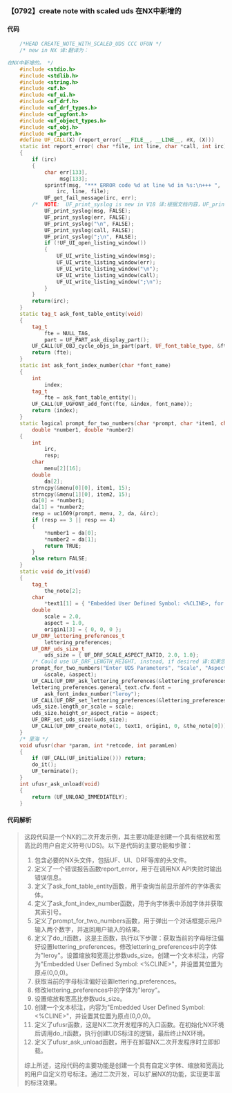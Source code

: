 ### 【0792】create note with scaled uds 在NX中新增的

#### 代码

```cpp
    /*HEAD CREATE_NOTE_WITH_SCALED_UDS CCC UFUN */  
    /* new in NX 译:翻译为：

在NX中新增的。 */  
    #include <stdio.h>  
    #include <stdlib.h>  
    #include <string.h>  
    #include <uf.h>  
    #include <uf_ui.h>  
    #include <uf_drf.h>  
    #include <uf_drf_types.h>  
    #include <uf_ugfont.h>  
    #include <uf_object_types.h>  
    #include <uf_obj.h>  
    #include <uf_part.h>  
    #define UF_CALL(X) (report_error( __FILE__, __LINE__, #X, (X)))  
    static int report_error( char *file, int line, char *call, int irc)  
    {  
        if (irc)  
        {  
            char err[133],  
                 msg[133];  
            sprintf(msg, "*** ERROR code %d at line %d in %s:\n+++ ",  
                irc, line, file);  
            UF_get_fail_message(irc, err);  
        /*  NOTE:  UF_print_syslog is new in V18 译:根据文档内容，UF_print_syslog 是 V18 新增的功能。 */  
            UF_print_syslog(msg, FALSE);  
            UF_print_syslog(err, FALSE);  
            UF_print_syslog("\n", FALSE);  
            UF_print_syslog(call, FALSE);  
            UF_print_syslog(";\n", FALSE);  
            if (!UF_UI_open_listing_window())  
            {  
                UF_UI_write_listing_window(msg);  
                UF_UI_write_listing_window(err);  
                UF_UI_write_listing_window("\n");  
                UF_UI_write_listing_window(call);  
                UF_UI_write_listing_window(";\n");  
            }  
        }  
        return(irc);  
    }  
    static tag_t ask_font_table_entity(void)  
    {  
        tag_t  
            fte = NULL_TAG,  
            part = UF_PART_ask_display_part();  
        UF_CALL(UF_OBJ_cycle_objs_in_part(part, UF_font_table_type, &fte));  
        return (fte);  
    }  
    static int ask_font_index_number(char *font_name)  
    {  
        int  
            index;  
        tag_t  
            fte = ask_font_table_entity();  
        UF_CALL(UF_UGFONT_add_font(fte, &index, font_name));  
        return (index);  
    }  
    static logical prompt_for_two_numbers(char *prompt, char *item1, char *item2,  
        double *number1, double *number2)  
    {  
        int  
            irc,  
            resp;  
        char  
            menu[2][16];  
        double  
            da[2];  
        strncpy(&menu[0][0], item1, 15);  
        strncpy(&menu[1][0], item2, 15);  
        da[0] = *number1;  
        da[1] = *number2;  
        resp = uc1609(prompt, menu, 2, da, &irc);  
        if (resp == 3 || resp == 4)  
        {  
            *number1 = da[0];  
            *number2 = da[1];  
            return TRUE;  
        }  
        else return FALSE;  
    }  
    static void do_it(void)  
    {  
        tag_t  
            the_note[2];  
        char  
            *text1[1] = { "Embedded User Defined Symbol: <%CLINE>, for example."};  
        double  
            scale = 2.0,  
            aspect = 1.0,  
            origin1[3] = { 0, 0, 0 };  
        UF_DRF_lettering_preferences_t  
            lettering_preferences;  
        UF_DRF_uds_size_t   
            uds_size = { UF_DRF_SCALE_ASPECT_RATIO, 2.0, 1.0};  
        /* Could use UF_DRF_LENGTH_HEIGHT, instead, if desired 译:如果您愿意，可以使用UF_DRF_LENGTH_HEIGHT。 */  
        prompt_for_two_numbers("Enter UDS Parameters", "Scale", "Aspect",   
            &scale, &aspect);  
        UF_CALL(UF_DRF_ask_lettering_preferences(&lettering_preferences));  
        lettering_preferences.general_text.cfw.font =  
            ask_font_index_number("leroy");  
        UF_CALL(UF_DRF_set_lettering_preferences(&lettering_preferences));  
        uds_size.length_or_scale = scale;  
        uds_size.height_or_aspect_ratio = aspect;  
        UF_DRF_set_uds_size(&uds_size);  
        UF_CALL(UF_DRF_create_note(1, text1, origin1, 0, &the_note[0]));  
    }  
    /* 里海 */  
    void ufusr(char *param, int *retcode, int paramLen)  
    {  
        if (UF_CALL(UF_initialize())) return;  
        do_it();  
        UF_terminate();  
    }  
    int ufusr_ask_unload(void)  
    {  
        return (UF_UNLOAD_IMMEDIATELY);  
    }

```

#### 代码解析

> 这段代码是一个NX的二次开发示例，其主要功能是创建一个具有缩放和宽高比的用户自定义符号(UDS)。以下是代码的主要功能和步骤：
>
> 1. 包含必要的NX头文件，包括UF、UI、DRF等库的头文件。
> 2. 定义了一个错误报告函数report_error，用于在调用NX API失败时输出错误信息。
> 3. 定义了ask_font_table_entity函数，用于查询当前显示部件的字体表实体。
> 4. 定义了ask_font_index_number函数，用于向字体表中添加字体并获取其索引号。
> 5. 定义了prompt_for_two_numbers函数，用于弹出一个对话框提示用户输入两个数字，并返回用户输入的结果。
> 6. 定义了do_it函数，这是主函数，执行以下步骤：获取当前的字母标注偏好设置lettering_preferences。修改lettering_preferences中的字体为"leroy"。设置缩放和宽高比参数uds_size。创建一个文本标注，内容为"Embedded User Defined Symbol: <%CLINE>"，并设置其位置为原点(0,0,0)。
> 7. 获取当前的字母标注偏好设置lettering_preferences。
> 8. 修改lettering_preferences中的字体为"leroy"。
> 9. 设置缩放和宽高比参数uds_size。
> 10. 创建一个文本标注，内容为"Embedded User Defined Symbol: <%CLINE>"，并设置其位置为原点(0,0,0)。
> 11. 定义了ufusr函数，这是NX二次开发程序的入口函数。在初始化NX环境后调用do_it函数，执行创建UDS标注的逻辑，最后终止NX环境。
> 12. 定义了ufusr_ask_unload函数，用于在卸载NX二次开发程序时立即卸载。
>
> 综上所述，这段代码的主要功能是创建一个具有自定义字体、缩放和宽高比的用户自定义符号标注。通过二次开发，可以扩展NX的功能，实现更丰富的标注效果。
>
